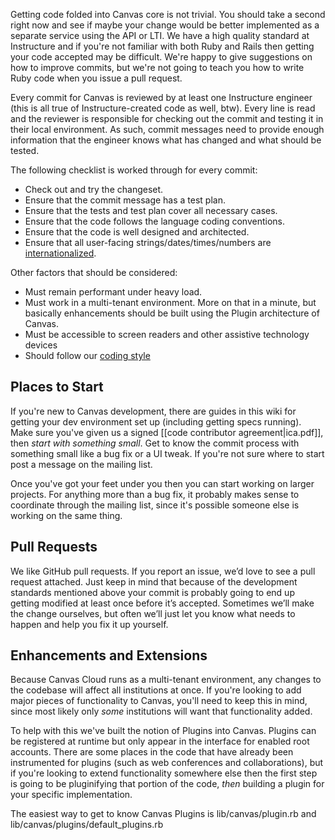 Getting code folded into Canvas core is not trivial. You should take a second right now and see if maybe your change would be better implemented as a separate service using the API or LTI. We have a high quality standard at Instructure and if you're not familiar with both Ruby and Rails then getting your code accepted may be difficult. We're happy to give suggestions on how to improve commits, but we're not going to teach you how to write Ruby code when you issue a pull request.

Every commit for Canvas is reviewed by at least one Instructure engineer (this is all true of Instructure-created code as well, btw). Every line is read and the reviewer is responsible for checking out the commit and testing it in their local environment. As such, commit messages need to provide enough information that the engineer knows what has changed and what should be tested.

The following checklist is worked through for every commit:

* Check out and try the changeset.
* Ensure that the commit message has a test plan.
* Ensure that the tests and test plan cover all necessary cases.
* Ensure that the code follows the language coding conventions.
* Ensure that the code is well designed and architected.
* Ensure that all user-facing strings/dates/times/numbers are [internationalized](I18n).

Other factors that should be considered:

* Must remain performant under heavy load.
* Must work in a multi-tenant environment. More on that in a minute, but basically enhancements should be built using the Plugin architecture of Canvas.
* Must be accessible to screen readers and other assistive technology devices
* Should follow our [coding style](code-styleguides)

## Places to Start
If you're new to Canvas development, there are guides in this wiki for getting your dev environment set up (including getting specs running). Make sure you've given us a signed [[code contributor agreement|ica.pdf]], then *start with something small*. Get to know the commit process with something small like a bug fix or a UI tweak. If you're not sure where to start post a message on the mailing list.

Once you've got your feet under you then you can start working on larger projects. For anything more than a bug fix, it probably makes sense to coordinate through the mailing list, since it's possible someone else is working on the same thing.

## Pull Requests
We like GitHub pull requests. If you report an issue, we’d love to see a pull request attached. Just keep in mind that because of the development standards mentioned above your commit is probably going to end up getting modified at least once before it’s accepted. Sometimes we’ll make the change ourselves, but often we’ll just let you know what needs to happen and help you fix it up yourself.

## Enhancements and Extensions
Because Canvas Cloud runs as a multi-tenant environment, any changes to the codebase will affect all institutions at once. If you're looking to add major pieces of functionality to Canvas, you'll need to keep this in mind, since most likely only *some* institutions will want that functionality added.

To help with this we've built the notion of Plugins into Canvas. Plugins can be registered at runtime but only appear in the interface for enabled root accounts. There are some places in the code that have already been instrumented for plugins (such as web conferences and collaborations), but if you're looking to extend functionality somewhere else then the first step is going to be pluginifying that portion of the code, _then_ building a plugin for your specific implementation.

The easiest way to get to know Canvas Plugins is lib/canvas/plugin.rb and lib/canvas/plugins/default_plugins.rb
